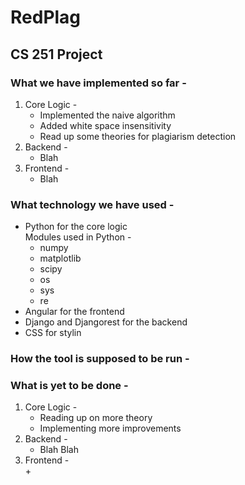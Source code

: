 # RedPlag
## CS 251 Project

### What we have implemented so far -  

1. Core Logic -  
	+ Implemented the naive algorithm
	+ Added white space insensitivity
	+ Read up some theories for plagiarism detection
2. Backend -  
	+ Blah
3. Frontend - 
	+ Blah


### What technology we have used -  

+ Python for the core logic  
Modules used in Python - 
	- numpy
	- matplotlib
	- scipy
	- os
	- sys
	- re
+ Angular for the frontend
+ Django and Djangorest for the backend
+ CSS for stylin

### How the tool is supposed to be run -  

### What is yet to be done -  

1. Core Logic -  
	+ Reading up on more theory
	+ Implementing more improvements
2. Backend -  
	+ Blah Blah
3. Frontend -  
	+ 